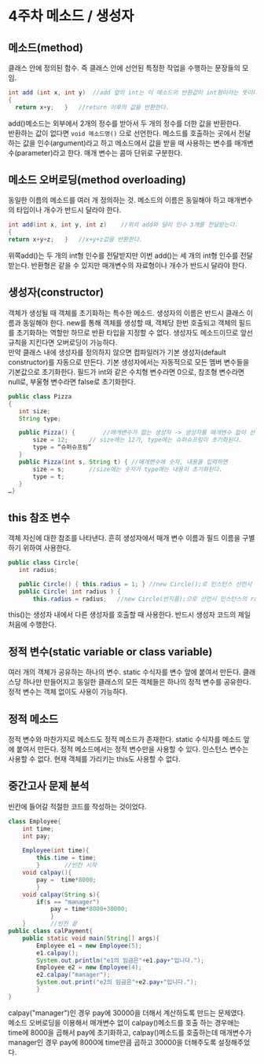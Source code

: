 # 4주차 메소드 / 생성자
## 메소드(method)
 클래스 안에 정의된 함수. 즉 클래스 안에 선언된 특정한 작업을 수행하는 문장들의 모임.
``` java
int add (int x, int y)	//add 앞의 int는 이 메소드의 반환값이 int형이라는 뜻이다.
{	
  return x+y;	}	//return 이후의 값을 반환한다.
```
 add()메소드는 외부에서 2개의 정수를 받아서 두 개의 정수를 더한 값을 반환한다. <br>
반환하는 값이 없다면 `void 메소드명()` 으로 선언한다. 메소드를 호출하는 곳에서 전달하는 값을 인수(argument)라고 하고 메소드에서 값을 받을 때 사용하는 변수를 매개변수(parameter)라고 한다. 매개 변수는 콤마 단위로 구분한다.

 ## 메소드 오버로딩(method overloading)
 동일한 이름의 메소드를 여러 개 정의하는 것. 메소드의 이름은 동일해야 하고 매개변수의 타입이나 개수가 반드시 달라야 한다.
 ``` java
int add(int x, int y, int z)	//위의 add와 달리 인수 3개를 전달받는다.
{	
return x+y+z;	}	//x+y+z값을 반환한다.
```
 위쪽add()는 두 개의 int형 인수를 전달받지만 이번 add()는 세 개의 int형 인수를 전달받는다. 반환형은 같을 수 있지만 매개변수의 자료형이나 개수가 반드시 달라야 한다.

## 생성자(constructor)
 객체가 생성될 때 객체를 초기화하는 특수한 메소드. 생성자의 이름은 반드시 클래스 이름과 동일해야 한다. new를 통해 객체를 생성할 때, 객체당 한번 호출되고 객체의 필드를 초기화하는 역할만 하므로 반환 타입을 지정할 수 없다. 생성자도 메소드이므로 앞선 규칙을 지킨다면 오버로딩이 가능하다. 
 <br>만약 클래스 내에 생성자를 정의하지 않으면 컴파일러가 기본 생성자(default constructor)를 자동으로 만든다. 기본 생성자에서는 자동적으로 모든 멤버 변수들을 기본값으로 초기화한다. 필드가 int와 같은 수치형 변수라면 0으로, 참조형 변수라면 null로, 부울형 변수라면 false로 초기화한다.
 ``` java
 public class Pizza
{	
	int size;
	String type;

	public Pizza() {		//매개변수가 없는 생성자 -> 생성자를 매개변수 없이 선언하면 이 메소드가 실행된다.
		size = 12;		// size에는 12가, type에는 슈퍼슈프림이 초기화된다.
		type = “슈퍼슈프림”	
	}
	public Pizza(int s, String t) {	//매개변수에 숫자, 내용을 입력하면 
		size = s;		//size에는 숫자가 type에는 내용이 초기화된다.
		type = t;
	}
…}
```

 ## this 참조 변수
 객체 자신에 대한 참조를 나타낸다. 흔히 생성자에서 매개 변수 이름과 필드 이름을 구별하기 위하여 사용한다.
 ```java
public class Circle{
	int radius;

	public Circle() { this.radius = 1; } //new Circle();로 인스턴스 선언시 radius를 1로 선언
	public Circle( int radius ) {
		this.radius = radius;	//new Circle(반지름);으로 선언시 인스턴스의 radius는 반지름으로 선언된다.
   ```
 this()는 생성자 내에서 다른 생성자를 호출할 때 사용한다. 반드시 생성자 코드의 제일 처음에 수행한다.

 ## 정적 변수(static variable or class variable)
 여러 개의 객체가 공유하는 하나의 변수. static 수식자를 변수 앞에 붙여서 만든다. 클래스당 하나만 만들어지고 동일한 클래스의 모든 객체들은 하나의 정적 변수를 공유한다. 
 <br> 정적 변수는 객체 없이도 사용이 가능하다.

## 정적 메소드
 정적 변수와 마찬가지로 메소드도 정적 메소드가 존재한다. static 수식자를 메소드 앞에 붙여서 만든다. 정적 메소드에서는 정적 변수만을 사용할 수 있다. 인스턴스 변수는 사용할 수 없다. 현재 객체를 가리키는 this도 사용할 수 없다.

## 중간고사 문제 분석
빈칸에 들어갈 적절한 코드를 작성하는 것이었다.
``` java
class Employee{
	int time;
	int pay;
	
	Employee(int time){
		this.time = time;
		}		//빈칸 시작
	void calpay(){
		pay =  time*8000;
		}
	void calpay(String s){
		if(s == "manager")
			pay = time*8000+30000;
			}
	}		//빈칸 끝
public class calPayment{
	public static void main(String[] args){
		Employee e1 = new Employee(5);
		e1.calpay();
		System.out.println("e1의 임금은"+e1.pay+"입니다.");
		Employee e2 = new Employee(4);
		e2.calpay("manager");
		System.out.print("e2의 임금은"+e2.pay+"입니다.");
		}
}
```
calpay("manager")인 경우 pay에 30000을 더해서 계산하도록 만드는 문제였다.
<br>메소드 오버로딩을 이용해서 매개변수 없이 calpay()메소드를 호출 하는 경우애는 time에 8000을 곱해서 pay에 초기화하고, calpay()메소드를 호출하는데 매개변수가 manager인 경우 pay에 8000에 time만큼 곱하고 30000을 더해주도록 설정해주었다.
